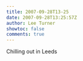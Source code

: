 ```yaml
---
title: 2007-09-28T13-25
date: 2007-09-28T13:25:57Z
author: Lee Turner
showtoc: false
comments: true
---
```


Chilling out in Leeds


